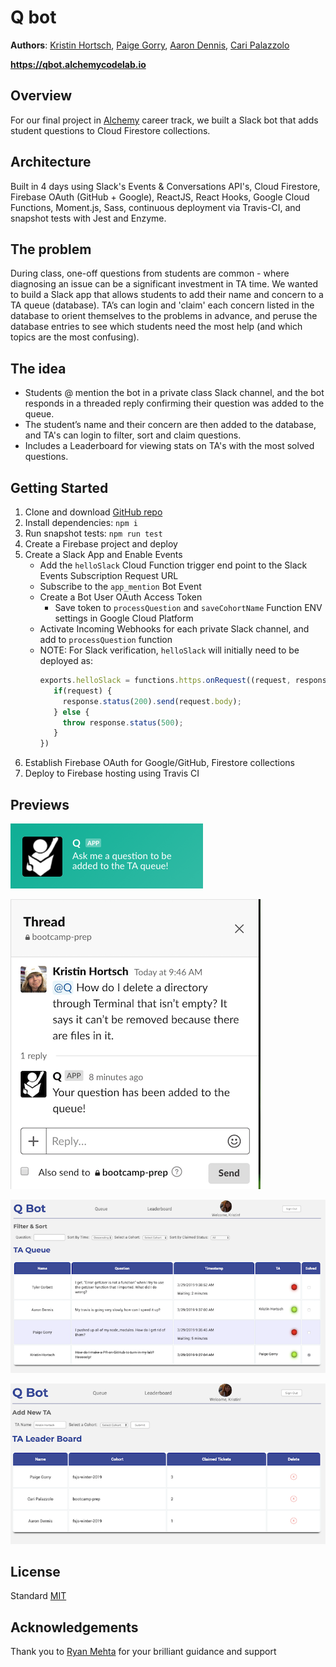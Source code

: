 # Q bot

**Authors**: [Kristin Hortsch](https://github.com/kristinhortsch), [Paige Gorry](https://github.com/paigeegorry), [Aaron Dennis](https://github.com/AaronD87), [Cari Palazzolo](https://github.com/caripizza)

**https://qbot.alchemycodelab.io**

## Overview
For our final project in [Alchemy](https://www.alchemycodelab.com/) career track, we built a Slack bot that adds student questions to Cloud Firestore collections.

## Architecture
Built in 4 days using Slack's Events & Conversations API's, Cloud Firestore, Firebase OAuth (GitHub + Google), ReactJS, React Hooks, Google Cloud Functions, Moment.js, Sass, continuous deployment via Travis-CI, and snapshot tests with Jest and Enzyme.

## The problem
During class, one-off questions from students are common - where diagnosing an issue can be a significant investment in TA time. We wanted to build a Slack app that allows students to add their name and concern to a TA queue (database). TA’s can login and 'claim' each concern listed in the database to orient themselves to the problems in advance, and peruse the database entries to see which students need the most help (and which topics are the most confusing).

## The idea
- Students @ mention the bot in a private class Slack channel, and the bot responds in a threaded reply confirming their question was added to the queue.
- The student’s name and their concern are then added to the database, and TA's can login to filter, sort and claim questions.
- Includes a Leaderboard for viewing stats on TA's with the most solved questions.

## Getting Started
1. Clone and download [GitHub repo](https://github.com/team-q/q-bot-sandbox)
2. Install dependencies: `npm i`
3. Run snapshot tests: `npm run test`
4. Create a Firebase project and deploy
5. Create a Slack App and Enable Events
   * Add the `helloSlack` Cloud Function trigger end point to the Slack Events Subscription Request URL
   * Subscribe to the `app_mention` Bot Event
   * Create a Bot User OAuth Access Token
     * Save token to `processQuestion` and `saveCohortName` Function ENV settings in Google Cloud Platform
   * Activate Incoming Webhooks for each private Slack channel, and add to `processQuestion` function
   * NOTE: For Slack verification, `helloSlack` will initially need to be deployed as:
     ```javascript
     exports.helloSlack = functions.https.onRequest((request, response) => {
        if(request) {
          response.status(200).send(request.body);
        } else {
          throw response.status(500);
        }
     })
     ```
6. Establish Firebase OAuth for Google/GitHub, Firestore collections
7. Deploy to Firebase hosting using Travis CI

## Previews
![Qbot](./src/assets/QbotSlackapp.png)

![Slack](./src/assets/slackthread.png)

![Queue](./src/assets/queue.png)

![Leaderboard](./src/assets/leaderboard.png)

## License
Standard [MIT](/LICENSE.md)

## Acknowledgements
Thank you to [Ryan Mehta](https://github.com/mehtaphysical) for your brilliant guidance and support
